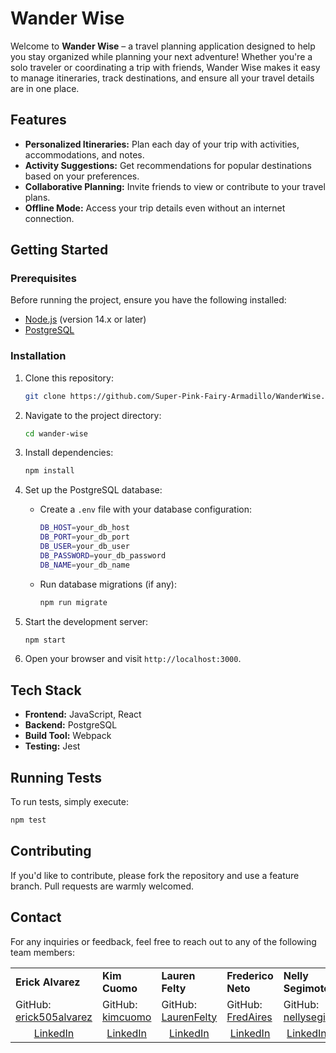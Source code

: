 # Wander Wise

Welcome to **Wander Wise** – a travel planning application designed to help you stay organized while planning your next adventure! Whether you're a solo traveler or coordinating a trip with friends, Wander Wise makes it easy to manage itineraries, track destinations, and ensure all your travel details are in one place.

## Features

- **Personalized Itineraries:** Plan each day of your trip with activities, accommodations, and notes.
- **Activity Suggestions:** Get recommendations for popular destinations based on your preferences.
- **Collaborative Planning:** Invite friends to view or contribute to your travel plans.
- **Offline Mode:** Access your trip details even without an internet connection.

## Getting Started

### Prerequisites

Before running the project, ensure you have the following installed:

- [Node.js](https://nodejs.org/) (version 14.x or later)
- [PostgreSQL](https://www.postgresql.org/)

### Installation

1. Clone this repository:
   ```bash
   git clone https://github.com/Super-Pink-Fairy-Armadillo/WanderWise.git
   ```
2. Navigate to the project directory:
   ```bash
   cd wander-wise
   ```
3. Install dependencies:
   ```bash
   npm install
   ```
4. Set up the PostgreSQL database:
   - Create a `.env` file with your database configuration:
     ```bash
     DB_HOST=your_db_host
     DB_PORT=your_db_port
     DB_USER=your_db_user
     DB_PASSWORD=your_db_password
     DB_NAME=your_db_name
     ```
   - Run database migrations (if any):
     ```bash
     npm run migrate
     ```

5. Start the development server:
   ```bash
   npm start
   ```

6. Open your browser and visit `http://localhost:3000`.

## Tech Stack

- **Frontend:** JavaScript, React
- **Backend:** PostgreSQL
- **Build Tool:** Webpack
- **Testing:** Jest

## Running Tests

To run tests, simply execute:
```bash
npm test
```

## Contributing

If you'd like to contribute, please fork the repository and use a feature branch. Pull requests are warmly welcomed.

## Contact

For any inquiries or feedback, feel free to reach out to any of the following team members:

<table>
  <tr>
    <td><strong>Erick Alvarez</strong></td>
    <td><strong>Kim Cuomo</strong></td>
    <td><strong>Lauren Felty</strong></td>
    <td><strong>Frederico Neto</strong></td>
    <td><strong>Nelly Segimoto</strong></td>
  </tr>
  <tr>
    <td>GitHub: <a href="https://github.com/erick505alvarez">erick505alvarez</a></td>
    <td>GitHub: <a href="https://github.com/kimcuomo">kimcuomo</a></td>
    <td>GitHub: <a href="https://github.com/LaurenFelty">LaurenFelty</a></td>
    <td>GitHub: <a href="https://github.com/FredAires">FredAires</a></td>
    <td>GitHub: <a href="https://github.com/nellysegi">nellysegi</a></td>
  </tr>
<tr>
  <td style="text-align: center; vertical-align: middle;"><a href="https://www.linkedin.com/in/erick505alvarez/">LinkedIn</a></td>
  <td style="text-align: center; vertical-align: middle;"><a href="https://www.linkedin.com/in/kimcuomo/">LinkedIn</a></td>
  <td style="text-align: center; vertical-align: middle;"><a href="https://www.linkedin.com/in/lauren-felty">LinkedIn</a></td>
  <td style="text-align: center; vertical-align: middle;"><a href="https://www.linkedin.com/in/frederico-asneto/">LinkedIn</a></td>
  <td style="text-align: center; vertical-align: middle;"><a href="https://www.linkedin.com/in/nellysegimoto/">LinkedIn</a></td>
</tr>


</table>
